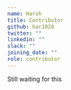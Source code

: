 ```yaml
---
name: Harsh
title: Contributor
github: har1020
twitter: ""
linkedin: ""
slack: ""
joining_date: ""
role: contributor
---
```


Still waiting for this
